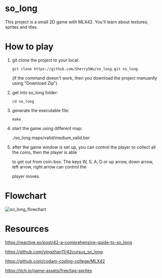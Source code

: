 # so_long

This project is a small 2D game with MLX42. You'll learn about textures, sprites and tiles.

# How to play

1. git clone the project to your local:

       git clone https://github.com/Sherry5Wu/so_long.git so_long
   
    (if the command doesn't work, then you download the project manuanlly using "Download Zip")
   
3. get into so_long folder:

       cd so_long

4. generate the executable file:

       make

5. start the game using different map:

     ./so_long maps/valid/medium_valid.ber

6. after the game window is set up, you can control the player to collect all the coins, then the player is able

   to get out from coin-box. The keys W, S, A, D or up arrow, down arrow, left arrow, right arrow can control the
   
   player moves.

# Flowchart

![so_long_flowchart](https://github.com/user-attachments/assets/c9891794-f91a-4ff5-a4c5-cfb3ed25f84d)

# Resources

https://reactive.so/post/42-a-comprehensive-guide-to-so_long

https://github.com/yingzhan11/42cursus_so_long

https://github.com/codam-coding-college/MLX42

https://itch.io/game-assets/free/tag-sprites
